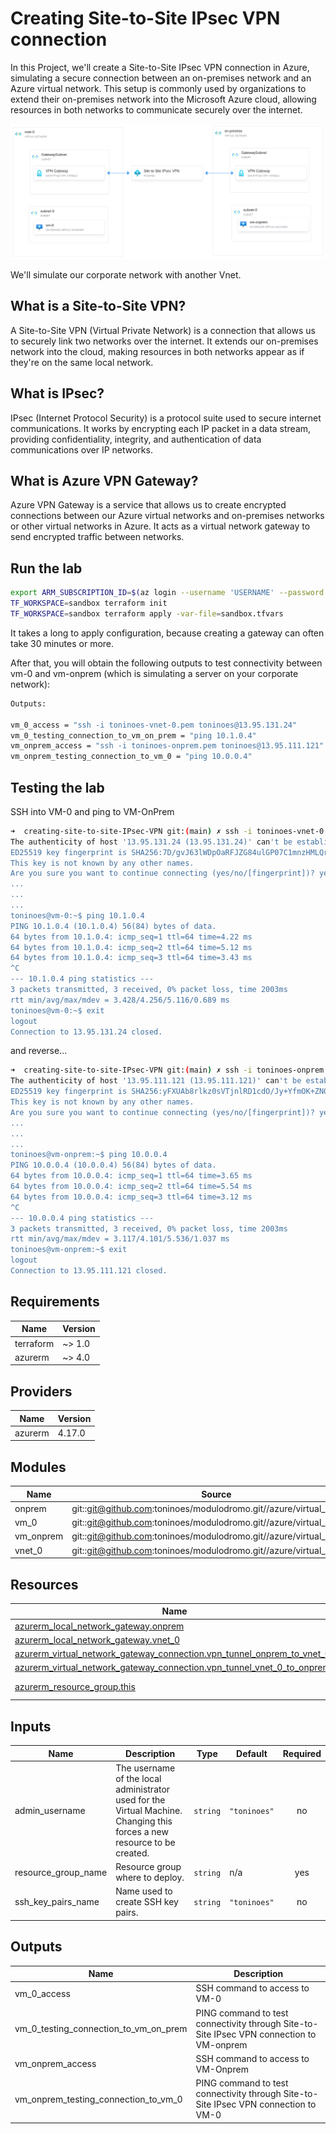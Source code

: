 # Creating Site-to-Site IPsec VPN connection
In this Project, we'll create a Site-to-Site IPsec VPN connection in Azure, simulating a secure connection between an on-premises 
network and an Azure virtual network. This setup is commonly used by organizations to extend their on-premises network into 
the Microsoft Azure cloud, allowing resources in both networks to communicate securely over the internet. 

![diagram](img/diagram.png)

We'll simulate our corporate network with another Vnet.

## What is a Site-to-Site VPN? 

A Site-to-Site VPN (Virtual Private Network) is a connection that allows us to securely link two networks over the internet. 
It extends our on-premises network into the cloud, making resources in both networks appear as if they're on the same local 
network.

## What is IPsec?
IPsec (Internet Protocol Security) is a protocol suite used to secure internet communications. It works by encrypting each 
IP packet in a data stream, providing confidentiality, integrity, and authentication of data communications over IP networks. 

## What is Azure VPN Gateway?
Azure VPN Gateway is a service that allows us to create encrypted connections between our Azure virtual networks and on-premises 
networks or other virtual networks in Azure. It acts as a virtual network gateway to send encrypted traffic between networks.

## Run the lab

```bash
export ARM_SUBSCRIPTION_ID=$(az login --username 'USERNAME' --password 'PASSWORD' | jq -r '.[0].id') && export TF_VAR_resource_group_name='RG_NAME'
TF_WORKSPACE=sandbox terraform init
TF_WORKSPACE=sandbox terraform apply -var-file=sandbox.tfvars
```

It takes a long to apply configuration, because creating a gateway can often take 30 minutes or more.

After that, you will obtain the following outputs to test connectivity between vm-0 and vm-onprem (which is simulating a server on your corporate network):
```bash
Outputs:

vm_0_access = "ssh -i toninoes-vnet-0.pem toninoes@13.95.131.24"
vm_0_testing_connection_to_vm_on_prem = "ping 10.1.0.4"
vm_onprem_access = "ssh -i toninoes-onprem.pem toninoes@13.95.111.121"
vm_onprem_testing_connection_to_vm_0 = "ping 10.0.0.4"
```

## Testing the lab
SSH into VM-0 and ping to VM-OnPrem

```bash
➜  creating-site-to-site-IPsec-VPN git:(main) ✗ ssh -i toninoes-vnet-0.pem toninoes@13.95.131.24
The authenticity of host '13.95.131.24 (13.95.131.24)' can't be established.
ED25519 key fingerprint is SHA256:7D/gvJ63lWDpOaRFJZG84ulGP07C1mnzHMLQrNKBRVQ.
This key is not known by any other names.
Are you sure you want to continue connecting (yes/no/[fingerprint])? yes
...
...
...
toninoes@vm-0:~$ ping 10.1.0.4
PING 10.1.0.4 (10.1.0.4) 56(84) bytes of data.
64 bytes from 10.1.0.4: icmp_seq=1 ttl=64 time=4.22 ms
64 bytes from 10.1.0.4: icmp_seq=2 ttl=64 time=5.12 ms
64 bytes from 10.1.0.4: icmp_seq=3 ttl=64 time=3.43 ms
^C
--- 10.1.0.4 ping statistics ---
3 packets transmitted, 3 received, 0% packet loss, time 2003ms
rtt min/avg/max/mdev = 3.428/4.256/5.116/0.689 ms
toninoes@vm-0:~$ exit
logout
Connection to 13.95.131.24 closed.
```
and reverse...

```bash
➜  creating-site-to-site-IPsec-VPN git:(main) ✗ ssh -i toninoes-onprem.pem toninoes@13.95.111.121
The authenticity of host '13.95.111.121 (13.95.111.121)' can't be established.
ED25519 key fingerprint is SHA256:yFXUAb8rlkz0sVTjnlRD1cdO/Jy+YfmOK+ZN0XadRbY.
This key is not known by any other names.
Are you sure you want to continue connecting (yes/no/[fingerprint])? yes
...
...
...
toninoes@vm-onprem:~$ ping 10.0.0.4
PING 10.0.0.4 (10.0.0.4) 56(84) bytes of data.
64 bytes from 10.0.0.4: icmp_seq=1 ttl=64 time=3.65 ms
64 bytes from 10.0.0.4: icmp_seq=2 ttl=64 time=5.54 ms
64 bytes from 10.0.0.4: icmp_seq=3 ttl=64 time=3.12 ms
^C
--- 10.0.0.4 ping statistics ---
3 packets transmitted, 3 received, 0% packet loss, time 2003ms
rtt min/avg/max/mdev = 3.117/4.101/5.536/1.037 ms
toninoes@vm-onprem:~$ exit
logout
Connection to 13.95.111.121 closed.
```
## Requirements

| Name | Version |
|------|---------|
| terraform | ~> 1.0 |
| azurerm | ~> 4.0 |

## Providers

| Name | Version |
|------|---------|
| azurerm | 4.17.0 |

## Modules

| Name | Source | Version |
|------|--------|---------|
| onprem | git::git@github.com:toninoes/modulodromo.git//azure/virtual_network | n/a |
| vm\_0 | git::git@github.com:toninoes/modulodromo.git//azure/virtual_machine | n/a |
| vm\_onprem | git::git@github.com:toninoes/modulodromo.git//azure/virtual_machine | n/a |
| vnet\_0 | git::git@github.com:toninoes/modulodromo.git//azure/virtual_network | n/a |

## Resources

| Name | Type |
|------|------|
| [azurerm_local_network_gateway.onprem](https://registry.terraform.io/providers/hashicorp/azurerm/latest/docs/resources/local_network_gateway) | resource |
| [azurerm_local_network_gateway.vnet_0](https://registry.terraform.io/providers/hashicorp/azurerm/latest/docs/resources/local_network_gateway) | resource |
| [azurerm_virtual_network_gateway_connection.vpn_tunnel_onprem_to_vnet_0_](https://registry.terraform.io/providers/hashicorp/azurerm/latest/docs/resources/virtual_network_gateway_connection) | resource |
| [azurerm_virtual_network_gateway_connection.vpn_tunnel_vnet_0_to_onprem](https://registry.terraform.io/providers/hashicorp/azurerm/latest/docs/resources/virtual_network_gateway_connection) | resource |
| [azurerm_resource_group.this](https://registry.terraform.io/providers/hashicorp/azurerm/latest/docs/data-sources/resource_group) | data source |

## Inputs

| Name | Description | Type | Default | Required |
|------|-------------|------|---------|:--------:|
| admin\_username | The username of the local administrator used for the Virtual Machine. Changing this forces a new resource to be created. | `string` | `"toninoes"` | no |
| resource\_group\_name | Resource group where to deploy. | `string` | n/a | yes |
| ssh\_key\_pairs\_name | Name used to create SSH key pairs. | `string` | `"toninoes"` | no |

## Outputs

| Name | Description |
|------|-------------|
| vm\_0\_access | SSH command to access to VM-0 |
| vm\_0\_testing\_connection\_to\_vm\_on\_prem | PING command to test connectivity through Site-to-Site IPsec VPN connection to VM-onprem |
| vm\_onprem\_access | SSH command to access to VM-Onprem |
| vm\_onprem\_testing\_connection\_to\_vm\_0 | PING command to test connectivity through Site-to-Site IPsec VPN connection to VM-0 |
